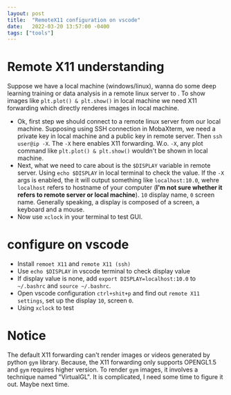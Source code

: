 ```yaml
---
layout: post
title:  "RemoteX11 configuration on vscode"
date:   2022-03-20 13:57:00 -0400
tags: ["tools"]
---
```

# Remote X11 understanding

Suppose we have a local machine (windows/linux), wanna do some deep learning training or data analysis in a remote linux server to . To show images like `plt.plot() & plt.show()` in local machine we need X11 forwarding which directly renderes images in local machine.
- Ok, first step we should connect to a remote linux server from our local machine. Supposing using SSH connection in MobaXterm, we need a private key in local machine and a public key in remote server. Then `ssh user@ip -X`. The `-X` here enables X11 forwarding. W.o. `-X`, any plot command like `plt.plot() & plt.show()` wouldn't be shown in local machine. 
- Next, what we need to care about is the `$DISPLAY` variable in remote server. Using `echo $DISPLAY` in local terminal to check the value. If the `-X` args is enabled, the it will output something like `localhost:10.0`, wehre `localhost` refers to hostname of your computer (**I'm not sure whether it refers to remote server or local machine**). `10` display name, `0` screen name. Generally speaking, a display is composed of a screen, a keyboard and a mouse.
- Now use `xclock` in your terminal to test GUI.

# configure on vscode
- Install `remoet X11` and `remote X11 (ssh)`
- Use `echo $DISPLAY` in vscode terminal to check display value
- If display value is none, add `export DISPLAY=localhost:10.0` to `~/.bashrc` and `source ~/.bashrc`.
- Open vscode configuration `ctrl+shit+p` and find out `remote X11 settings`, set up the display `10`, screen `0`.
- Using `xclock` to test 

# Notice
The default X11 forwarding can't render images or videos generated by python `gym` library. Because, the X11 forwarding only supports OPENGL1.5 and `gym` requires higher version. To render `gym` images, it involves a technique named "VirtualGL". It is complicated, I need some time to figure it out. Maybe next time.